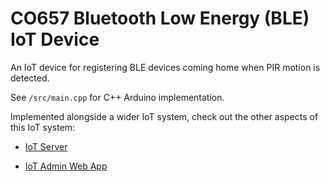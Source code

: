 # CO657 Bluetooth Low Energy (BLE) IoT Device

An IoT device for registering BLE devices coming home when PIR motion is detected.

See `/src/main.cpp` for C++ Arduino implementation.

Implemented alongside a wider IoT system, check out the other aspects of this IoT system:

- <a href="https://github.com/d-w-arnold/CO657-IoT-server/" target="_blank">IoT Server</a>

- <a href="https://github.com/d-w-arnold/CO657-IoT-admin-web-app/" target="_blank">IoT Admin Web App</a>

